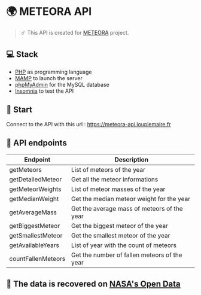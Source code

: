 # 🌍 METEORA API
> ☄️ This API is created for <a href="https://github.com/RomainPct/meteora" alt="METEORA">METEORA</a> project.

## 💻 Stack
- <a href="https://www.php.net/" alt="PHP">PHP</a> as programming language
- <a href="https://www.mamp.info/en/mac/" alt="MAMP">MAMP</a> to launch the server
- <a href="https://www.phpmyadmin.net/" alt="phpMyAdmin">phpMyAdmin</a> for the MySQL database
- <a href="https://insomnia.rest/" alt="Insomnia">Insomnia</a> to test the API

## 🔧 Start
Connect to the API with this url : https://meteora-api.louplemaire.fr

## 📣 API endpoints
| Endpoint | Description |
| --- | --- |
| getMeteors | List of meteors of the year |
| getDetailedMeteor | Get all the meteor informations |
| getMeteorWeights | List of meteor masses of the year |
| getMedianWeight | Get the median meteor weight for the year |
| getAverageMass | Get the average mass of meteors of the year |
| getBiggestMeteor | Get the biggest meteor of the year |
| getSmallestMeteor | Get the smallest meteor of the year |
| getAvailableYears | List of year with the count of meteors |
| countFallenMeteors | Get the number of fallen meteors of the year |

## 🚀 The data is recovered on <a href="https://data.nasa.gov/Space-Science/Meteorite-Landings/gh4g-9sfh" alt="NASA's Open Data">NASA's Open Data</a>